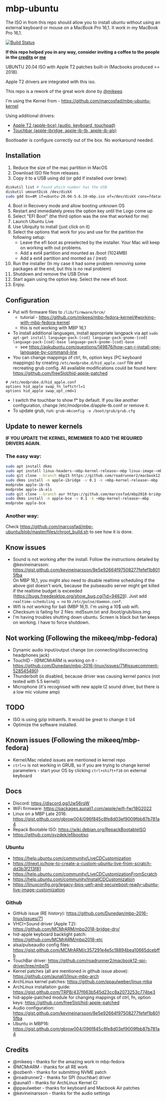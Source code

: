 # mbp-ubuntu

The ISO in from this repo should allow you to install ubuntu without using an external keyboard or mouse on a MacBook Pro 16,1. It work in my MacBook Pro 16,1.

[![Build Status](https://travis-ci.com/marcosfad/mbp-ubuntu.svg?branch=master)](https://travis-ci.com/marcosfad/mbp-ubuntu)

**If this repo helped you in any way, consider inviting a coffee to the people in the [credits](https://github.com/marcosfad/mbp-ubuntu#credits) or [me](https://paypal.me/marcosfad)**

UBUNTU 20.04 ISO with Apple T2 patches built-in (Macbooks produced >= 2018).

Apple T2 drivers are integrated with this iso. 

This repo is a rework of the great work done by [@mikeeq](https://github.com/mikeeq/mbp-fedora)

I'm using the Kernel from - <https://github.com/marcosfad/mbp-ubuntu-kernel>

Using additional drivers:
- [Apple T2 (apple-bce) (audio, keyboard, touchpad)](https://github.com/MCMrARM/mbp2018-bridge-drv)
- [Touchbar (apple-ibridge, apple-ib-tb, apple-ib-als)](https://github.com/roadrunner2/macbook12-spi-driver/tree/mbp15)

Bootloader is configure correctly out of the box. No workaround needed.

## Installation

1. Reduce the size of the mac partition in MacOS
2. Download ISO file from releases.
3. Copy it to a USB using dd (or gdd if installed over brew): 
```bash
diskutil list # found which number has the USB
diskutil umountDisk /dev/diskX
sudo gdd bs=4M if=ubuntu-20.04-5.6.10-mbp.iso of=/dev/diskX conv=fdatasync status=progress
```
4. Boot in Recovery mode and allow booting unknown OS
5. Restart and immediately press the option key until the Logo come up
6. Select "EFI Boot" (the third option was the one that worked for me)
7. Launch Ubuntu Live
8. Use Ubiquity to install (just click on it)
9. Select the options that work for you and use for the partition the following setup:
    * Leave the efi boot as preselected by the installer. Your Mac will keep on working with out problems.
    * Add a ext4 partition and mounted as /boot (1024MB)
    * Add a ext4 partition and monted as / (rest)
10. Run the installer (In my case it had some problem removing some packages at the end, but this is no real problem)
11. Shutdown and remove the USB Drive
12. Start again using the option key. Select the new efi boot.
13. Enjoy.

## Configuration

- Put wifi firmware files to `/lib/firmware/brcm/`
  - tutorial - <https://github.com/mikeeq/mbp-fedora-kernel/#working-with-mbp-fedora-kernel>
  - this is not working with MBP 16,1
- To install additional languages, install appropriate langpack via apt `sudo apt-get install language-pack-[cod] language-pack-gnome-[cod] language-pack-[cod]-base language-pack-gnome-[cod]-base `
    - see https://askubuntu.com/questions/149876/how-can-i-install-one-language-by-command-line
- You can change mappings of ctrl, fn, option keys (PC keyboard mappings) by creating `/etc/modprobe.d/hid_apple.conf` file and recreating grub config. All available modifications could be found here: <https://github.com/free5lot/hid-apple-patched>
```
# /etc/modprobe.d/hid_apple.conf
options hid_apple swap_fn_leftctrl=1
options hid_apple swap_opt_cmd=1
```
- I switch the touchbar to show f* by default. If you like another configuration, change /etc/modprobe.d/apple-tb.conf or remove it.
- To update grub, run: `grub-mkconfig -o /boot/grub/grub.cfg`

## Update to newer kernels

**IF YOU UPDATE THE KERNEL, REMEMBER TO ADD THE REQUIRED DRIVERS AGAIN.**

### The easy way:
```bash
sudo apt install dkms
sudo apt install linux-headers-<mbp-kernel-release>-mbp linux-image-<mbp-kernel-release>-mbp
sudo git clone --branch mbp15 https://github.com/roadrunner2/macbook12-spi-driver.git /usr/src/apple-ibridge-0.1
sudo dkms install -m apple-ibridge -v 0.1 -k <mbp-kernel-release>-mbp
modprobe apple-ib-tb
modprobe apple-ib-als
sudo git clone --branch aur https://github.com/marcosfad/mbp2018-bridge-drv.git /usr/src/apple-bce-0.1
sudo dkms install -m apple-bce -v 0.1 -k <mbp-kernel-release>-mbp
modprobe apple-bce
```

### Another way:
Check <https://github.com/marcosfad/mbp-ubuntu/blob/master/files/chroot_build.sh> to see how it is done.


## Know issues

- Sound is not working after the install. Follow the instructions detailed by @kevineinarsson: <https://gist.github.com/kevineinarsson/8e5e92664f97508277fefef1b8015fba>  
On MBP 16,1, you might also need to disable realtime scheduling if the above gist doesn't work, because the pulseaudio server might get killed if the realtime budget is exceeded (<https://bugs.freedesktop.org/show_bug.cgi?id=94629>). Just add `realtime-scheduling = no` to `/etc/pulse/daemon.conf`.
- Wifi is not working for bali (MBP 16,1). I'm using a 10$ usb wifi.
- Checksum is failing for 2 files: md5sum.txt and /boot/grub/bios.img
- I'm having troubles shutting down ubuntu. Screen is black but fan keeps on working. I have to force shutdown. 

## Not working (Following the mikeeq/mbp-fedora)

- Dynamic audio input/output change (on connecting/disconnecting headphones jack)
- TouchID - (@MCMrARM is working on it - https://github.com/Dunedan/mbp-2016-linux/issues/71#issuecomment-528545490)
- Thunderbolt (is disabled, because driver was causing kernel panics (not tested with 5.5 kernel))
- Microphone (it's recognised with new apple t2 sound driver, but there is a low mic volume amp)

## TODO

- ISO is using gzip initramfs. It would be great to change it lz4
- Optimize the software installed.

## Known issues (Following the mikeeq/mbp-fedora)

- Kernel/Mac related issues are mentioned in kernel repo
- `ctrl+x` is not working in GRUB, so if you are trying to change kernel parameters - start your OS by clicking `ctrl+shift+f10` on external keyboard

## Docs

- Discord: <https://discord.gg/Uw56rqW>
- WiFi firmware: <https://packages.aunali1.com/apple/wifi-fw/18G2022>
- Linux on a MBP Late 2016: <https://gist.github.com/gbrow004/096f845c8fe8d03ef9009fbb87b781a4>
- Repack Bootable ISO: <https://wiki.debian.org/RepackBootableISO>
- <https://github.com/syzdek/efibootiso>

### Ubuntu

- <https://help.ubuntu.com/community/LiveCDCustomization>
- <https://itnext.io/how-to-create-a-custom-ubuntu-live-from-scratch-dd3b3f213f81>
- <https://help.ubuntu.com/community/LiveCDCustomizationFromScratch>
- <https://help.ubuntu.com/community/InstallCDCustomization>
- <https://linuxconfig.org/legacy-bios-uefi-and-secureboot-ready-ubuntu-live-image-customization>

### Github

- GitHub issue (RE history): <https://github.com/Dunedan/mbp-2016-linux/issues/71>
- VHCI+Sound driver (Apple T2): <https://github.com/MCMrARM/mbp2018-bridge-drv/>
- hid-apple keyboard backlight patch: <https://github.com/MCMrARM/mbp2018-etc>
- alsa/pulseaudio config files: <https://gist.github.com/MCMrARM/c357291e4e5c18894bea10665dcebffb>
- TouchBar driver: <https://github.com/roadrunner2/macbook12-spi-driver/tree/mbp15>
- Kernel patches (all are mentioned in github issue above): <https://github.com/aunali1/linux-mbp-arch>
- ArchLinux kernel patches: <https://github.com/ppaulweber/linux-mba>
- ArchLinux installation guide: <https://gist.github.com/TRPB/437f663b545d23cc8a2073253c774be3>
- hid-apple-patched module for changing mappings of ctrl, fn, option keys: <https://github.com/free5lot/hid-apple-patched>
- Audio configuration: <https://gist.github.com/kevineinarsson/8e5e92664f97508277fefef1b8015fba>
- Ubuntu in MBP16: <https://gist.github.com/gbrow004/096f845c8fe8d03ef9009fbb87b781a4>

## Credits

- @mikeeq - thanks for the amazing work in mbp-fedora
- @MCMrARM - thanks for all RE work
- @ozbenh - thanks for submitting NVME patch
- @roadrunner2 - thanks for SPI (touchbar) driver
- @aunali1 - thanks for ArchLinux Kernel CI
- @ppaulweber - thanks for keyboard and Macbook Air patches
- @kevineinarsson - thanks for the audio settings
